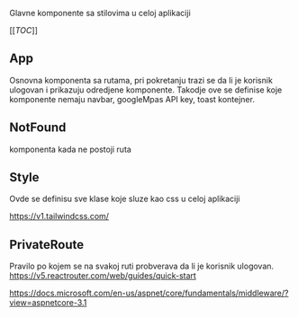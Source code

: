 Glavne komponente sa stilovima u celoj aplikaciji

[[_TOC_]]


## App

Osnovna komponenta sa rutama, pri pokretanju trazi se da li je korisnik ulogovan i prikazuju odredjene komponente. Takodje ove se definise koje komponente nemaju navbar, googleMpas API key, toast kontejner.

## NotFound
komponenta kada ne postoji ruta

## Style
Ovde se definisu sve klase koje sluze kao css u celoj aplikaciji

https://v1.tailwindcss.com/

## PrivateRoute
Pravilo po kojem se na svakoj ruti probverava da li je korisnik ulogovan.
https://v5.reactrouter.com/web/guides/quick-start

https://docs.microsoft.com/en-us/aspnet/core/fundamentals/middleware/?view=aspnetcore-3.1 
